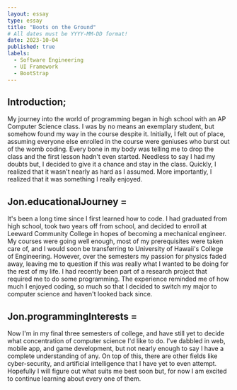 ```yaml
---
layout: essay
type: essay
title: "Boots on the Ground"
# All dates must be YYYY-MM-DD format!
date: 2023-10-04
published: true
labels:
  - Software Engineering
  - UI Framework
  - BootStrap
---
```

## Introduction;
My journey into the world of programming began in high school with an AP Computer Science class. I was by no means an exemplary student, but somehow found my way in the course despite it. Initially, I felt out of place, assuming everyone else enrolled in the course were geniuses who burst out of the womb coding. Every bone in my body was telling me to drop the class and the first lesson hadn't even started. Needless to say I had my doubts but, I decided to give it a chance and stay in the class. Quickly, I realized that it wasn't nearly as hard as I assumed. More importantly, I realized that it was something I really enjoyed. 

## Jon.educationalJourney = 
It's been a long time since I first learned how to code. I had graduated from high school, took two years off from school, and decided to enroll at Leeward Community College in hopes of becoming a mechanical engineer. My courses were going well enough, most of my prerequisites were taken care of, and I would soon be transferring to University of Hawaii's College of Engineering. However, over the semesters my passion for physics faded away, leaving me to question if this was really what I wanted to be doing for the rest of my life. I had recently been part of a research project that required me to do some programming. The experience reminded me of how much I enjoyed coding, so much so that I decided to switch my major to computer science and haven't looked back since. 

## Jon.programmingInterests = 
Now I'm in my final three semesters of college, and have still yet to decide what concentration of computer science I'd like to do. I've dabbled in web, mobile app, and game development, but not nearly enough to say I have a complete understanding of any. On top of this, there are other fields like cyber-security, and artificial intelligence that I have yet to even attempt. Hopefully I will figure out what suits me best soon but, for now I am excited to continue learning about every one of them.

